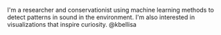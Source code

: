I'm a researcher and conservationist using machine learning methods to detect patterns in sound in the environment. I'm also interested in visualizations that inspire curiosity. @kbellisa

<!---
kbellisa/kbellisa is a ✨ special ✨ repository because its `README.md` (this file) appears on your GitHub profile.
You can click the Preview link to take a look at your changes.
--->
